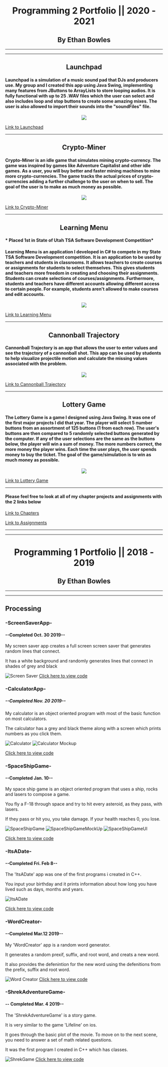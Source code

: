 <h1 align="center">Programming 2 Portfolio || 2020 - 2021</h1>
<h2 align="center">By Ethan Bowles</h2>

___
___
<h2 align="center">Launchpad</h2>

#### Launchpad is a simulation of a music sound pad that DJs and producers use. My group and I created this app using Java Swing, implementing many features from JButtons to ArrayLists to store looping audios. It is fully functional with up to 25 .WAV files which the user can select and also includes loop and stop buttons to create some amazing mixes. The user is also allowed to import their sounds into the "soundFiles" file. 
<p align="center">
  <img src="Launchpad/CONTENTS/background.png" />
</p>

[Link to Launchpad](Launchpad)

___
<h2 align="center">Crypto-Miner</h2>

#### Crypto-Miner is an idle game that simulates mining crypto-currency. The game was inspired by games like Adventure Capitalist and other idle games. As a user, you will buy better and faster mining machines to mine more crypto-currencies. The game tracks the actual prices of crypto-currencies adding a further challenge to the user on when to sell. The goal of the user is to make as much money as possible. 
<p align="center">
  <img src="CryptoMiner/CONTENTS/CryptoMinerLogo.draw.png" />
</p>

[Link to Crypto-Miner](CryptoMiner)

___
<h2 align="center">Learning Menu</h2>

#### * Placed 1st in State of Utah TSA Software Development Competition*
#### Learning Menu is an application I developed in C# to compete in my State TSA Software Development competition. It is an application to be used by teachers and students in classrooms. It allows teachers to create courses or assignments for students to select themselves. This gives students and teachers more freedom in creating and choosing their assignments. Students can create selections of courses/assignments. Furthermore, students and teachers have different accounts allowing different access to certain people. For example, students aren't allowed to make courses and edit accounts. 
<p align="center">
  <img src="LearningMenu/CONTENTS/LearningMenu.png" />
</p>

[Link to Learning Menu](LearningMenu)

___
<h2 align="center">Cannonball Trajectory</h2>

#### Cannonball Trajectory is an app that allows the user to enter values and see the trajectory of a cannonball shot. This app can be used by students to help visualize projectile motion and calculate the missing values associated with the problem.

<p align="center">
  <img src="Cannon/CONTENTS/Cannonball.png" />
</p>

[Link to Cannonball Trajectory](Cannon)

___
<h2 align="center">Lottery Game</h2>

#### The Lottery Game is a game I designed using Java Swing. It was one of the first major projects I did that year. The player will select 5 number buttons from an assortment of 125 buttons (1 from each row). The user's buttons are then compared to 5 randomly selected buttons generated by the computer. If any of the user selections are the same as the buttons below, the player will win a sum of money. The more numbers correct, the more money the player wins. Each time the user plays, the user spends money to buy the ticket. The goal of the game/simulation is to win as much money as possible.

<p align="center">
  <img src="LotteryGame/CONTENTS/Lottery.png" />
</p>

[Link to Lottery Game](LotteryGame)

___
#### Please feel free to look at all of my chapter projects and assignments with the 2 links below
[Link to Chapters](ChapterProjects?raw=true)

[Link to Assignments](Classwork?raw=true)

___
___

<h1 align="center">Programming 1 Portfolio || 2018 - 2019</h1>
<h2 align="center">By Ethan Bowles</h2>

___
___

## Processing
### -ScreenSaverApp-
#### --Completed Oct. 30 2019--
My screen saver app creates a full screen screen saver that generates random lines that connect.

It has a white background and randomly generates lines that connect in shades of grey and black

![Screen Saver](Images/screenSaver.png?raw=true)
[Click here to view code](Screen/screenSaverApp.zip)

### -CalculatorApp-
##### --Completed Nov. 20 2019--
My calculator is an object oriented program with most of the basic function on most calculators.

The calculator has a grey and black theme along with a screen which prints numbers as you click them.

![Calculator](Images/calc1.png?raw=true)
![Calculator Mockup](Images/calcMock.jpg?raw=true)

[Click here to view code](Calc/calculatorApp.zip)

### -SpaceShipGame-
#### --Completed Jan. 10--
My space ship game is an object oriented program that uses a ship, rocks and lasers to compose a game.

You fly a F-18 through space and try to hit every asteroid, as they pass, with lasers.

If they pass or hit you, you take damage. If your health reaches 0, you lose.

![SpaceShipGame](Images/SpaceShip.png?raw=true)
![SpaceShipGameMockUp](Images/MockUp.png?raw=true)
![SpaceShipGameUI](Images/SpaceShip%20GameUI.jpg?raw=true)

[Click here to view code](SpaceGame/spaceShipGame.zip)

### -ItsADate-
#### --Completed Fri. Feb 8--
The 'ItsADate' app was one of the first programs i created in C++.

You input your birthday and it prints information about how long you have lived such as days, months and years.

![ItsADate](Images/ItsADate.png?raw=true)

[Click here to view code](ItsADate/date.cpp)

### -WordCreator-
#### --Completed Mar.12 2019--
My 'WordCreator' app is a random word generator.

It generates a random prexif, suffix, and root word, and creats a new word.

It also provides the defenintion for the new word using the defenitions from the prefix, suffix and root word.

![Word Creator](Images/WordCreator.png?raw=true)
 [Click here to view code](WordCreator/Word%20Creator%20Group%201)

### -ShrekAdventureGame-
#### -- Completed Mar. 4 2019--

The 'ShrekAdventureGame' is a story game.

It is very similar to the game 'Lifeline' on ios.

It goes through the basic plot of the movie. To move on to the next scene, you need to answer a set of math related questions.

It was the first program I created in C++ which has classes.

![ShrekGame](Images/Shrek.png?raw=true)
[Click here to view code](ShrekAdveture/Shrek%20Adventure)
